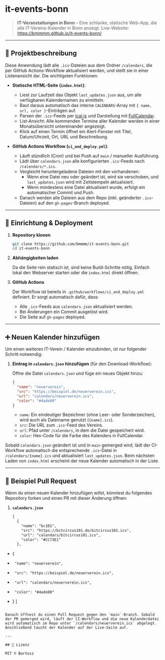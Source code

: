 # it-events-bonn

> **IT-Veranstaltungen in Bonn** – Eine schlanke, statische Web-App, die alle IT-Vereins-Kalender in Bonn anzeigt.
Live-Website: https://bmmmm.github.io/it-events-bonn/

---

## 📌 Projektbeschreibung

Diese Anwendung lädt alle `.ics`-Dateien aus dem Ordner `/calendars`, die per GitHub Actions-Workflow aktualisiert werden, und stellt sie in einer Listenansicht dar. Die wichtigsten Funktionen:

- **Statische HTML-Seite (`index.html`)**:
  - Liest zur Laufzeit das Objekt `last_updates.json` aus, um alle verfügbaren Kalendernamen zu ermitteln.
  - Baut daraus automatisch das interne `CALENDARS`-Array mit `{ name, url, color }`-Einträgen auf.
  - Parsen der `.ics`-Feeds per [ical.js](https://github.com/mozilla-comm/ical.js/) und Darstellung mit [FullCalendar](https://fullcalendar.io/).
  - List-Ansicht: Alle kommenden Termine aller Kalender werden in einer Monatsübersicht untereinander angezeigt.
  - Klick auf einen Termin öffnet ein Alert-Fenster mit Titel, Datum/Uhrzeit, Ort, URL und Beschreibung.

- **GitHub Actions Workflow (`ci_and_deploy.yml`)**:
  - Läuft stündlich (Cron) und bei Push auf `main` / manueller Ausführung.
  - Lädt über `calendars.json` alle konfigurierten `.ics`-Feeds nach `/calendars/*.ics`.
  - Vergleicht heruntergeladene Dateien mit den vorhandenen:
    - Wenn eine Datei neu oder geändert ist, wird sie verschoben, und `last_updates.json` wird mit Zeitstempeln aktualisiert.
    - Wenn mindestens eine Datei aktualisiert wurde, erfolgt ein automatischer Commit und Push.
  - Danach werden alle Dateien aus dem Repo (inkl. geänderter `.ics`-Dateien) auf den `gh-pages`-Branch deployed.

---

## 🚀 Einrichtung & Deployment

1. **Repository klonen**

   ```bash
   git clone https://github.com/bmmmm/it-events-bonn.git
   cd it-events-bonn
   ```

2. **Abhängigkeiten laden**

   Da die Seite rein statisch ist, sind keine Build-Schritte nötig. Einfach lokal den Webserver starten oder die `index.html` direkt öffnen.

3. **GitHub Actions**

   Der Workflow ist bereits in `.github/workflows/ci_and_deploy.yml` definiert. Er sorgt automatisch dafür, dass:
   - Alle `.ics`-Feeds aus `calendars.json` aktualisiert werden.
   - Bei Änderungen ein Commit ausgelöst wird.
   - Die Seite auf `gh-pages` deployed.

---

## ➕ Neuen Kalender hinzufügen

Um einen weiteren IT-Verein / Kalender einzubinden, ist nur folgender Schritt notwendig:

1. **Eintrag in `calendars.json` hinzufügen** (für den Download-Workflow):

   Öffne die Datei `calendars.json` und füge ein neues Objekt hinzu:

   ```json
   {
     "name": "neuerverein",
     "src": "https://beispiel.de/neuerverein.ics",
     "url": "calendars/neuerverein.ics",
     "color": "#4ade80"
   }
   ```

   - `name`: Ein eindeutiger Bezeichner (ohne Leer- oder Sonderzeichen), wird auch als Dateiname genutzt (`{name}.ics`).
   - `src`: Die URL zum `.ics`-Feed des Vereins.
   - `url`: Pfad unter `/calendars`, in dem die Datei gespeichert wird.
   - `color`: Hex-Code für die Farbe des Kalenders in FullCalendar.

Sobald `calendars.json` geändert ist und in `main` gemerged wird, lädt der CI-Workflow automatisch die entsprechende `.ics`-Datei in `/calendars/{name}.ics` und aktualisiert `last_updates.json`. Beim nächsten Laden von `index.html` erscheint der neue Kalender automatisch in der Liste.

---

## 📄 Beispiel Pull Request

Wenn du einen neuen Kalender hinzufügen willst, könntest du folgendes Repository forken und einen PR mit dieser Änderung öffnen:

1. **`calendars.json`**

   ```diff
   [
     {
       "name": "bc101",
       "src": "https://bitcircus101.de/bitcircus101.ics",
       "url": "calendars/bitcircus101.ics",
       "color": "#CC73E1"
     },
+    {
+      "name": "neuerverein",
+      "src": "https://beispiel.de/neuerverein.ics",
+      "url": "calendars/neuerverein.ics",
+      "color": "#4ade80"
+    }
   ]
   ```

Danach öffnest du einen Pull Request gegen den `main`-Branch. Sobald der PR gemerged wird, läuft der CI-Workflow und die neue Kalenderdatei wird automatisch im Repo unter `/calendars/neuerverein.ics` abgelegt. Anschließend taucht der Kalender auf der Live-Seite auf.

---

## 📜 Lizenz

MIT © Bartosz
